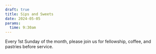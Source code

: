 ```yaml
---
draft: true
title: Sips and Sweets
date: 2024-05-05
params:
  time: 9:30am
---
```

Every 1st Sunday of the month, please join us for fellowship, coffee, and pastries before service.

<!--more-->
